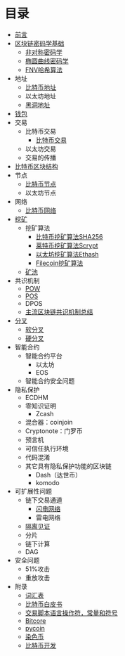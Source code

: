 # 目录

- [前言](contents/preface.md)
- [区块链密码学基础](contents/blockchain-cryptograph.md)
    - [非对称密码学](contents/asymmetric-cryptography.md)
    - [椭圆曲线密码学](contents/elliptic-curve-cryptography.md)
    - [FNV哈希算法](contents/fnv.md)
- 地址
    - [比特币地址](contents/bitcoin-address.md)
    - 以太坊地址
    - [黑洞地址](contents/black-hole-address.md)
- [钱包](contents/wallet.md)
- 交易
    - 比特币交易
        - [比特币交易](contents/bitcoin-transaction.md)
    - 以太坊交易
    - 交易的传播
- [比特币区块结构](contents/bitcoin-block-struct.md)
- 节点
    - [比特币节点](contents/bitcoin-node.md)
    - 以太坊节点
- 网络
    - [比特币网络](contents/bitcoin-network.md)
- [挖矿](contents/mining.md)
    - 挖矿算法
        - [比特币挖矿算法SHA256](contents/bitcoin-mining-algorithm.md)
        - [莱特币挖矿算法Scrypt](contents/litecoin-mining-algorithm.md)
        - [以太坊挖矿算法Ethash](contents/ethereum-mining-algorithm.md)
        - [Filecoin挖矿算法](contents/filecoin-mining-algorithm.md)
    - [矿池](contents/mining-pool.md)
- 共识机制
    - [POW](contents/pow.md)
    - [POS](contents/pos.md)
    - DPOS
    - [主流区块链共识机制总结](contents/consensus-mechanism-summary.md)
- [分叉](contents/fork.md)
    - [软分叉](contents/soft-fork.md)
    - [硬分叉](contents/hard-fork.md)
- 智能合约
    - 智能合约平台
        - 以太坊
        - EOS
    - 智能合约安全问题
- 隐私保护
    - ECDHM
    - 零知识证明
        - Zcash
    - 混合器：coinjoin
    - Cryptonote：门罗币
    - 预言机
    - 可信任执行环境
    - 代码混淆
    - 其它具有隐私保护功能的区块链
        - Dash（达世币）
        - komodo
- 可扩展性问题
    - 链下交易通道
        - [闪电网络](contents/lightning-network.md)
        - 雷电网络
    - [隔离见证](contents/segwit.md)
    - 分片
    - 链下计算
    - DAG
- 安全问题
    - 51%攻击
    - 重放攻击
- 附录
    - [词汇表](contents/glossary.md)
    - [比特币白皮书](contents/bitcoin-whitepaper.md)
    - [交易脚本语言操作符，常量和符号](contents/scriptops.md)
    - [Bitcore](contents/bitcore.md)
    - [pycoin](contents/pycoin.md)
    - [染色币](contents/colored-coin.md)
    - [比特币开发](contents/bitcoin-develop.md)
